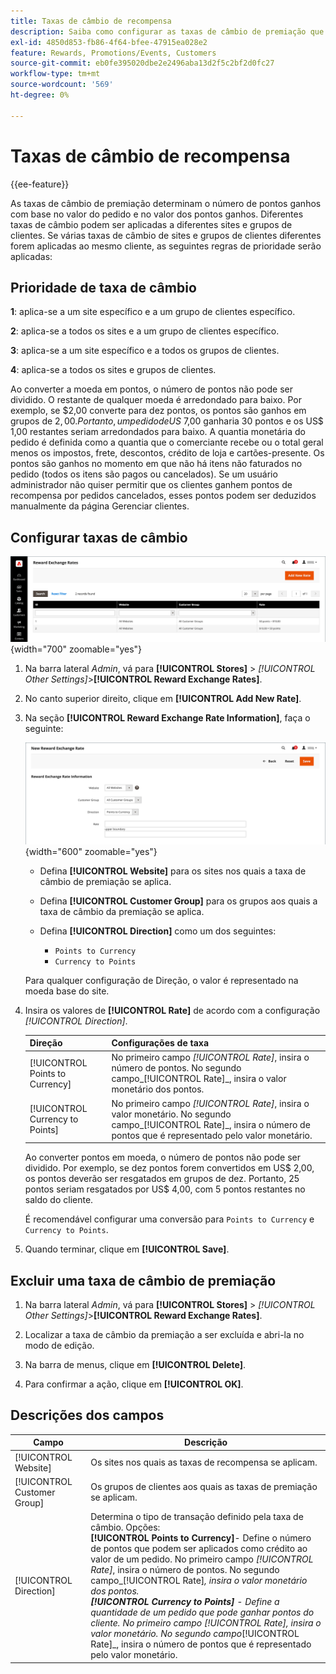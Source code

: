 ```yaml
---
title: Taxas de câmbio de recompensa
description: Saiba como configurar as taxas de câmbio de premiação que determinam o número de pontos de premiação ganhos.
exl-id: 4850d853-fb86-4f64-bfee-47915ea028e2
feature: Rewards, Promotions/Events, Customers
source-git-commit: eb0fe395020dbe2e2496aba13d2f5c2bf2d0fc27
workflow-type: tm+mt
source-wordcount: '569'
ht-degree: 0%

---
```


# Taxas de câmbio de recompensa

{{ee-feature}}

As taxas de câmbio de premiação determinam o número de pontos ganhos com base no valor do pedido e no valor dos pontos ganhos. Diferentes taxas de câmbio podem ser aplicadas a diferentes sites e grupos de clientes. Se várias taxas de câmbio de sites e grupos de clientes diferentes forem aplicadas ao mesmo cliente, as seguintes regras de prioridade serão aplicadas:

## Prioridade de taxa de câmbio

**1**: aplica-se a um site específico e a um grupo de clientes específico.

**2**: aplica-se a todos os sites e a um grupo de clientes específico.

**3**: aplica-se a um site específico e a todos os grupos de clientes.

**4**: aplica-se a todos os sites e grupos de clientes.

Ao converter a moeda em pontos, o número de pontos não pode ser dividido. O restante de qualquer moeda é arredondado para baixo. Por exemplo, se $2,00 converte para dez pontos, os pontos são ganhos em grupos de $2,00. Portanto, um pedido de US$ 7,00 ganharia 30 pontos e os US$ 1,00 restantes seriam arredondados para baixo. A quantia monetária do pedido é definida como a quantia que o comerciante recebe ou o total geral menos os impostos, frete, descontos, crédito de loja e cartões-presente. Os pontos são ganhos no momento em que não há itens não faturados no pedido (todos os itens são pagos ou cancelados). Se um usuário administrador não quiser permitir que os clientes ganhem pontos de recompensa por pedidos cancelados, esses pontos podem ser deduzidos manualmente da página Gerenciar clientes.

## Configurar taxas de câmbio

![Taxas de câmbio de recompensa](./assets/reward-exchange-rates.png){width="700" zoomable="yes"}

1. Na barra lateral _Admin_, vá para **[!UICONTROL Stores]** > _[!UICONTROL Other Settings]_>**[!UICONTROL Reward Exchange Rates]**.

1. No canto superior direito, clique em **[!UICONTROL Add New Rate]**.

1. Na seção **[!UICONTROL Reward Exchange Rate Information]**, faça o seguinte:

   ![Taxas de câmbio de premiação - informações](./assets/reward-exchange-rate-new.png){width="600" zoomable="yes"}

   - Defina **[!UICONTROL Website]** para os sites nos quais a taxa de câmbio de premiação se aplica.

   - Defina **[!UICONTROL Customer Group]** para os grupos aos quais a taxa de câmbio da premiação se aplica.

   - Defina **[!UICONTROL Direction]** como um dos seguintes:

      - `Points to Currency`
      - `Currency to Points`

   Para qualquer configuração de Direção, o valor é representado na moeda base do site.

1. Insira os valores de **[!UICONTROL Rate]** de acordo com a configuração _[!UICONTROL Direction]_.

   | Direção | Configurações de taxa |
   |---------|-------------|
   | [!UICONTROL Points to Currency] | No primeiro campo _[!UICONTROL Rate]_, insira o número de pontos. No segundo campo_[!UICONTROL Rate]_, insira o valor monetário dos pontos. |
   | [!UICONTROL Currency to Points] | No primeiro campo _[!UICONTROL Rate]_, insira o valor monetário. No segundo campo_[!UICONTROL Rate]_, insira o número de pontos que é representado pelo valor monetário. |

   Ao converter pontos em moeda, o número de pontos não pode ser dividido. Por exemplo, se dez pontos forem convertidos em US$ 2,00, os pontos deverão ser resgatados em grupos de dez. Portanto, 25 pontos seriam resgatados por US$ 4,00, com 5 pontos restantes no saldo do cliente.

   É recomendável configurar uma conversão para `Points to Currency` e `Currency to Points`.

1. Quando terminar, clique em **[!UICONTROL Save]**.

## Excluir uma taxa de câmbio de premiação

1. Na barra lateral _Admin_, vá para **[!UICONTROL Stores]** > _[!UICONTROL Other Settings]_>**[!UICONTROL Reward Exchange Rates]**.

1. Localizar a taxa de câmbio da premiação a ser excluída e abri-la no modo de edição.

1. Na barra de menus, clique em **[!UICONTROL Delete]**.

1. Para confirmar a ação, clique em **[!UICONTROL OK]**.

## Descrições dos campos

| Campo | Descrição |
|--- |--- |
| [!UICONTROL Website] | Os sites nos quais as taxas de recompensa se aplicam. |
| [!UICONTROL Customer Group] | Os grupos de clientes aos quais as taxas de premiação se aplicam. |
| [!UICONTROL Direction] | Determina o tipo de transação definido pela taxa de câmbio. Opções: <br/>**[!UICONTROL Points to Currency]**- Define o número de pontos que podem ser aplicados como crédito ao valor de um pedido. No primeiro campo _[!UICONTROL Rate]_, insira o número de pontos. No segundo campo_[!UICONTROL Rate]_, insira o valor monetário dos pontos.<br/>**[!UICONTROL Currency to Points]** - Define a quantidade de um pedido que pode ganhar pontos do cliente. No primeiro campo _[!UICONTROL Rate]_, insira o valor monetário. No segundo campo_[!UICONTROL Rate]_, insira o número de pontos que é representado pelo valor monetário. |
